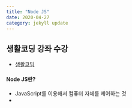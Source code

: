 ```yaml
---
title: "Node JS"
date: 2020-04-27 
category: jekyll update
---
```

## 생활코딩 강좌 수강
- [생활코딩](https://www.youtube.com/playlist?list=PLuHgQVnccGMA9QQX5wqj6ThK7t2tsGxjm)

#### Node JS란?
- JavaScript를 이용해서 컴퓨터 자체를 제어하는 것
- 